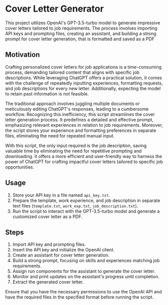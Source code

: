 # Cover Letter Generator

This project utilizes OpenAI's GPT-3.5-turbo model to generate impressive cover letters tailored to job requirements. The process involves importing API keys and prompting files, creating an assistant, and building a strong prompt for cover letter generation, that is formatted and saved as a PDF

## Motivation

Crafting personalized cover letters for job applications is a time-consuming process, demanding tailored content that aligns with specific job descriptions. While leveraging ChatGPT offers a practical solution, it comes with the challenge of repeatedly inputting experiences, formatting requests, and job descriptions for every new letter. Additionally, expecting the model to retain past information is not feasible.

The traditional approach involves juggling multiple documents or meticulously editing ChatGPT's responses, leading to a cumbersome workflow. Recognizing this inefficiency, this script streamlines the cover letter generation process. It predefines a detailed and effective prompt, emphasizing relevant experiences in relation to job requirements. Moreover, the script stores your experience and formatting preferences in separate files, eliminating the need for repeated manual input.

With this script, the only input required is the job description, saving valuable time by eliminating the need for repetitive prompting and downloading. It offers a more efficient and user-friendly way to harness the power of ChatGPT for crafting impactful cover letters tailored to specific job opportunities.

## Usage

1. Store your API key in a file named `api_key.txt`.
2. Prepare the template, work experience, and job description in separate text files (`template.txt`, `work_exp.txt`, `job_description.txt`).
3. Run the script to interact with the GPT-3.5-turbo model and generate a customized cover letter as a PDF.

## Steps

1. Import API key and prompting files.
2. Insert the API key and initialize the OpenAI client.
3. Create an assistant for cover letter generation.
4. Build a strong prompt, focusing on skills and experiences matching job requirements.
5. Assign run components for the assistant to generate the cover letter.
6. Monitor and print updates on the assistant's progress until completion.
7. Extract the generated cover letter.

Ensure that you have the necessary permissions to use the OpenAI API and have the required files in the specified format before running the script.
